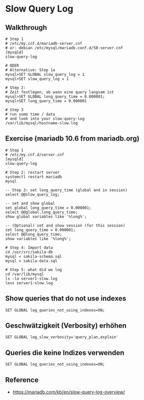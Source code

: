 # Slow Query Log 

## Walkthrough 

```
# Step 1
# /etc/my.cnf.d/mariadb-server.cnf 
# or: debian /etc/mysql/mariadb.conf.d/50-server.cnf 
[mysqld]
slow-query-log 

# ODER
# Alternative: Step 1a
mysql>SET GLOBAL slow_query_log = 1 
mysql>SET slow_query_log = 1 
```

```
# Step 2: 
# Zeit festlegen, ab wann eine query langsam ist 
mysql>SET GLOBAL long_query_time = 0.000001;
mysql>SET long_query_time = 0.000001
```

```
# Step 3
# run some time / data
# and look into your slow-query-log 
/var/lib/mysql/hostname-slow.log 
```

## Exercise (mariadb 10.6 from mariadb.org) 

```
# Step 1
# /etc/my.cnf.d/server.cnf 
[mysqld]
slow-query-log 
```

```
# Step 2: restart server
systemctl restart mariadb
mysql
```

```
-- Step 3: set long_query_time (global and in session)
select @@slow_query_log;

-- set and show global 
set global long_query_time = 0.000001;
select @@global.long_query_time;
show global variables like '%long%';

-- (Optional) set and show session (for this session)
set long_query_time = 0.000001;
select @@long_query_time;
show variables like '%long%';

```

```
# Step 4: Import data
cd /usr/src/sakila-db
mysql < sakila-schema.sql
mysql < sakila-data.sql
```

```
# Step 5: what did we log
cd /var/lib/mysql
ls -la server1-slow.log 
less server1-slow.log 
```

## Show queries that do not use indexes 

```
SET GLOBAL log_queries_not_using_indexes=ON;
```

## Geschwätzigkeit (Verbosity) erhöhen 

```
SET GLOBAL log_slow_verbosity='query_plan,explain'
```

## Queries die keine Indizes verwenden 

```
SET GLOBAL log_queries_not_using_indexes=ON;
```


## Reference 

  * https://mariadb.com/kb/en/slow-query-log-overview/

